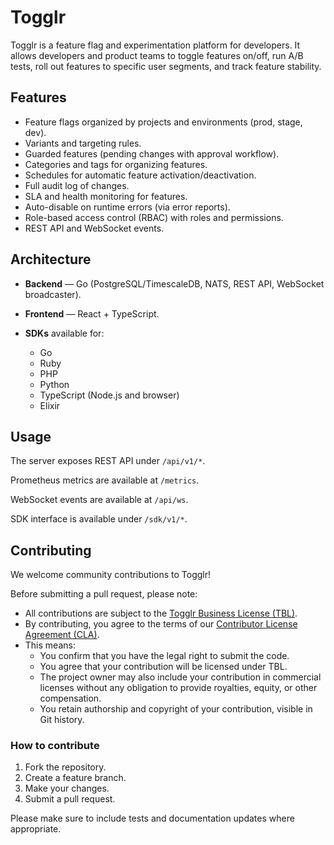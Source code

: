 # Togglr

Togglr is a feature flag and experimentation platform for developers.
It allows developers and product teams to toggle features on/off, run A/B tests, roll out features to specific user segments, and track feature stability.

## Features

* Feature flags organized by projects and environments (prod, stage, dev).
* Variants and targeting rules.
* Guarded features (pending changes with approval workflow).
* Categories and tags for organizing features.
* Schedules for automatic feature activation/deactivation.
* Full audit log of changes.
* SLA and health monitoring for features.
* Auto-disable on runtime errors (via error reports).
* Role-based access control (RBAC) with roles and permissions.
* REST API and WebSocket events.

## Architecture

* **Backend** — Go (PostgreSQL/TimescaleDB, NATS, REST API, WebSocket broadcaster).
* **Frontend** — React + TypeScript.
* **SDKs** available for:

    * Go
    * Ruby
    * PHP
    * Python
    * TypeScript (Node.js and browser)
    * Elixir

## Usage

The server exposes REST API under `/api/v1/*`.

Prometheus metrics are available at `/metrics`.

WebSocket events are available at `/api/ws`.

SDK interface is available under `/sdk/v1/*`.

## Contributing

We welcome community contributions to Togglr!

Before submitting a pull request, please note:

- All contributions are subject to the [Togglr Business License (TBL)](./LICENSE).
- By contributing, you agree to the terms of our [Contributor License Agreement (CLA)](./CLA.md).
- This means:
    - You confirm that you have the legal right to submit the code.
    - You agree that your contribution will be licensed under TBL.
    - The project owner may also include your contribution in commercial licenses without any obligation to provide royalties, equity, or other compensation.
    - You retain authorship and copyright of your contribution, visible in Git history.

### How to contribute

1. Fork the repository.
2. Create a feature branch.
3. Make your changes.
4. Submit a pull request.

Please make sure to include tests and documentation updates where appropriate.
